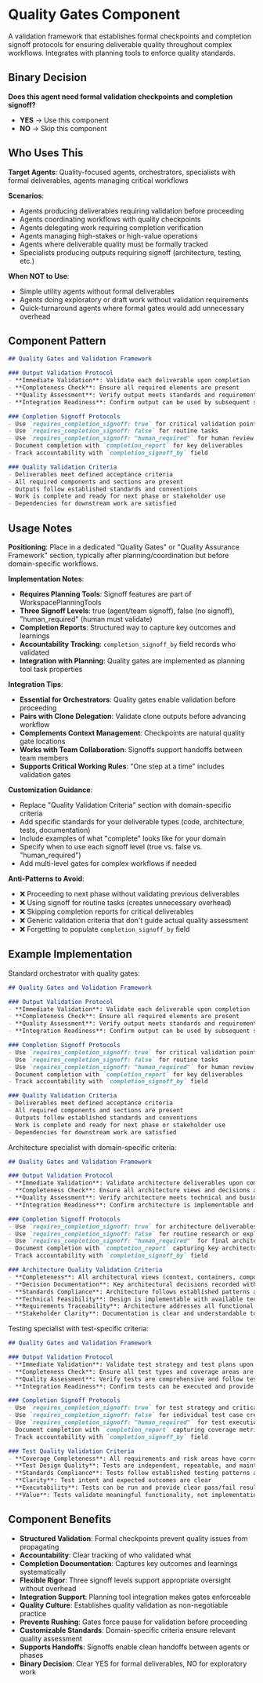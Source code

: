 # Quality Gates Component

A validation framework that establishes formal checkpoints and completion signoff protocols for ensuring deliverable quality throughout complex workflows. Integrates with planning tools to enforce quality standards.

## Binary Decision

**Does this agent need formal validation checkpoints and completion signoff?**

- **YES** → Use this component
- **NO** → Skip this component

## Who Uses This

**Target Agents**: Quality-focused agents, orchestrators, specialists with formal deliverables, agents managing critical workflows

**Scenarios**:
- Agents producing deliverables requiring validation before proceeding
- Agents coordinating workflows with quality checkpoints
- Agents delegating work requiring completion verification
- Agents managing high-stakes or high-value operations
- Agents where deliverable quality must be formally tracked
- Specialists producing outputs requiring signoff (architecture, testing, etc.)

**When NOT to Use**: 
- Simple utility agents without formal deliverables
- Agents doing exploratory or draft work without validation requirements
- Quick-turnaround agents where formal gates would add unnecessary overhead

## Component Pattern

```markdown
## Quality Gates and Validation Framework

### Output Validation Protocol
- **Immediate Validation**: Validate each deliverable upon completion
- **Completeness Check**: Ensure all required elements are present
- **Quality Assessment**: Verify output meets standards and requirements
- **Integration Readiness**: Confirm output can be used by subsequent steps

### Completion Signoff Protocols
- Use `requires_completion_signoff: true` for critical validation points
- Use `requires_completion_signoff: false` for routine tasks  
- Use `requires_completion_signoff: "human_required"` for human review needs
- Document completion with `completion_report` for key deliverables
- Track accountability with `completion_signoff_by` field

### Quality Validation Criteria
- Deliverables meet defined acceptance criteria
- All required components and sections are present
- Outputs follow established standards and conventions
- Work is complete and ready for next phase or stakeholder use
- Dependencies for downstream work are satisfied
```

## Usage Notes

**Positioning**: Place in a dedicated "Quality Gates" or "Quality Assurance Framework" section, typically after planning/coordination but before domain-specific workflows.

**Implementation Notes**:
- **Requires Planning Tools**: Signoff features are part of WorkspacePlanningTools
- **Three Signoff Levels**: true (agent/team signoff), false (no signoff), "human_required" (human must validate)
- **Completion Reports**: Structured way to capture key outcomes and learnings
- **Accountability Tracking**: `completion_signoff_by` field records who validated
- **Integration with Planning**: Quality gates are implemented as planning tool task properties

**Integration Tips**:
- **Essential for Orchestrators**: Quality gates enable validation before proceeding
- **Pairs with Clone Delegation**: Validate clone outputs before advancing workflow
- **Complements Context Management**: Checkpoints are natural quality gate locations
- **Works with Team Collaboration**: Signoffs support handoffs between team members
- **Supports Critical Working Rules**: "One step at a time" includes validation gates

**Customization Guidance**:
- Replace "Quality Validation Criteria" section with domain-specific criteria
- Add specific standards for your deliverable types (code, architecture, tests, documentation)
- Include examples of what "complete" looks like for your domain
- Specify when to use each signoff level (true vs. false vs. "human_required")
- Add multi-level gates for complex workflows if needed

**Anti-Patterns to Avoid**:
- ❌ Proceeding to next phase without validating previous deliverables
- ❌ Using signoff for routine tasks (creates unnecessary overhead)
- ❌ Skipping completion reports for critical deliverables
- ❌ Generic validation criteria that don't guide actual quality assessment
- ❌ Forgetting to populate `completion_signoff_by` field

## Example Implementation

Standard orchestrator with quality gates:

```markdown
## Quality Gates and Validation Framework

### Output Validation Protocol
- **Immediate Validation**: Validate each deliverable upon completion
- **Completeness Check**: Ensure all required elements are present
- **Quality Assessment**: Verify output meets standards and requirements
- **Integration Readiness**: Confirm output can be used by subsequent steps

### Completion Signoff Protocols
- Use `requires_completion_signoff: true` for critical validation points
- Use `requires_completion_signoff: false` for routine tasks  
- Use `requires_completion_signoff: "human_required"` for human review needs
- Document completion with `completion_report` for key deliverables
- Track accountability with `completion_signoff_by` field

### Quality Validation Criteria
- Deliverables meet defined acceptance criteria
- All required components and sections are present
- Outputs follow established standards and conventions
- Work is complete and ready for next phase or stakeholder use
- Dependencies for downstream work are satisfied
```

Architecture specialist with domain-specific criteria:

```markdown
## Quality Gates and Validation Framework

### Output Validation Protocol
- **Immediate Validation**: Validate architecture deliverables upon completion
- **Completeness Check**: Ensure all architecture views and decisions are documented
- **Quality Assessment**: Verify architecture meets technical and business requirements
- **Integration Readiness**: Confirm architecture is implementable and clear to developers

### Completion Signoff Protocols
- Use `requires_completion_signoff: true` for architecture deliverables and critical decisions
- Use `requires_completion_signoff: false` for routine research or exploration tasks
- Use `requires_completion_signoff: "human_required"` for final architecture approval
- Document completion with `completion_report` capturing key architectural decisions
- Track accountability with `completion_signoff_by` field

### Architecture Quality Validation Criteria
- **Completeness**: All architectural views (context, containers, components, deployment) present
- **Decision Documentation**: Key architectural decisions recorded with rationale
- **Standards Compliance**: Architecture follows established patterns and conventions
- **Technical Feasibility**: Design is implementable with available technology and skills
- **Requirements Traceability**: Architecture addresses all functional and non-functional requirements
- **Stakeholder Clarity**: Documentation is clear and understandable to intended audiences
```

Testing specialist with test-specific criteria:

```markdown
## Quality Gates and Validation Framework

### Output Validation Protocol
- **Immediate Validation**: Validate test strategy and test plans upon completion
- **Completeness Check**: Ensure all test types and coverage areas are addressed
- **Quality Assessment**: Verify tests are comprehensive and follow testing standards
- **Integration Readiness**: Confirm tests can be executed and provide meaningful results

### Completion Signoff Protocols
- Use `requires_completion_signoff: true` for test strategy and critical test suites
- Use `requires_completion_signoff: false` for individual test case creation
- Use `requires_completion_signoff: "human_required"` for test execution results
- Document completion with `completion_report` capturing coverage metrics and key findings
- Track accountability with `completion_signoff_by` field

### Test Quality Validation Criteria
- **Coverage Completeness**: All requirements and risk areas have corresponding tests
- **Test Design Quality**: Tests are independent, repeatable, and maintainable
- **Standards Compliance**: Tests follow established testing patterns and conventions
- **Clarity**: Test intent and expected outcomes are clear
- **Executability**: Tests can be run and provide clear pass/fail results
- **Value**: Tests validate meaningful functionality, not implementation details
```

## Component Benefits

- **Structured Validation**: Formal checkpoints prevent quality issues from propagating
- **Accountability**: Clear tracking of who validated what
- **Completion Documentation**: Captures key outcomes and learnings systematically
- **Flexible Rigor**: Three signoff levels support appropriate oversight without overhead
- **Integration Support**: Planning tool integration makes gates enforceable
- **Quality Culture**: Establishes quality validation as non-negotiable practice
- **Prevents Rushing**: Gates force pause for validation before proceeding
- **Customizable Standards**: Domain-specific criteria ensure relevant quality assessment
- **Supports Handoffs**: Signoffs enable clean handoffs between agents or phases
- **Binary Decision**: Clear YES for formal deliverables, NO for exploratory work
